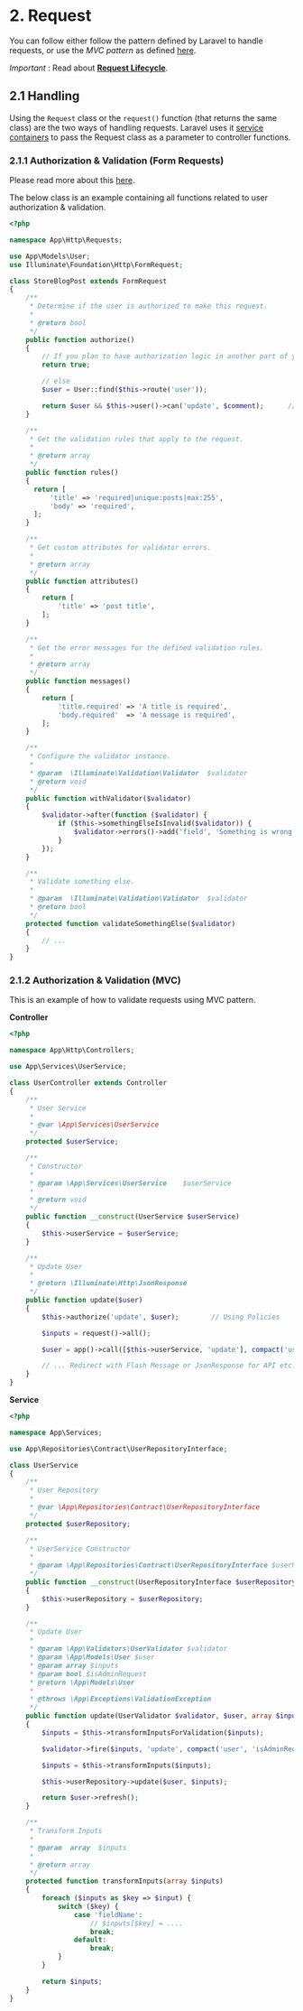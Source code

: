 # 2. Request

You can follow either follow the pattern defined by Laravel to handle requests, or use the _MVC pattern_ as defined [here]().

_Important_ : Read about [**Request Lifecycle**](https://laravel.com/docs/5.7/lifecycle).

## 2.1 Handling

Using the `Request` class or the `request()` function (that returns the same class) are the two ways of handling requests. Laravel uses it [service containers](https://laravel.com/docs/5.7/container) to pass the Request class as a parameter to controller functions.

### 2.1.1 Authorization & Validation (Form Requests)

Please read more about this [here](https://laravel.com/docs/5.7/validation#form-request-validation).

The below class is an example containing all functions related to user authorization & validation.

```php
<?php

namespace App\Http\Requests;

use App\Models\User;
use Illuminate\Foundation\Http\FormRequest;

class StoreBlogPost extends FormRequest
{
    /**
     * Determine if the user is authorized to make this request.
     *
     * @return bool
     */
    public function authorize()
    {
        // If you plan to have authorization logic in another part of your application
        return true;

        // else
        $user = User::find($this->route('user'));

        return $user && $this->user()->can('update', $comment);      //    <----- Take note of $this->user() for getting logged in user value
    }

    /**
     * Get the validation rules that apply to the request.
     *
     * @return array
     */
    public function rules()
    {
      return [
          'title' => 'required|unique:posts|max:255',
          'body' => 'required',
      ];
    }

    /**
     * Get custom attributes for validator errors.
     *
     * @return array
     */
    public function attributes()
    {
        return [
            'title' => 'post title',
        ];
    }

    /**
     * Get the error messages for the defined validation rules.
     *
     * @return array
     */
    public function messages()
    {
        return [
            'title.required' => 'A title is required',
            'body.required'  => 'A message is required',
        ];
    }

    /**
     * Configure the validator instance.
     *
     * @param  \Illuminate\Validation\Validator  $validator
     * @return void
     */
    public function withValidator($validator)
    {
        $validator->after(function ($validator) {
            if ($this->somethingElseIsInvalid($validator)) {
                $validator->errors()->add('field', 'Something is wrong with this field!');
            }
        });
    }

    /**
     * Validate something else.
     *
     * @param  \Illuminate\Validation\Validator  $validator
     * @return bool
     */
    protected function validateSomethingElse($validator)
    {
        // ...
    }
}
```

### 2.1.2 Authorization & Validation (MVC)

This is an example of how to validate requests using MVC pattern.

**Controller**

```php
<?php

namespace App\Http\Controllers;

use App\Services\UserService;

class UserController extends Controller
{
    /**
     * User Service
     *
     * @var \App\Services\UserService
     */
    protected $userService;

    /**
     * Constructor
     *
     * @param \App\Services\UserService    $userService
     *
     * @return void
     */
    public function __construct(UserService $userService)
    {
        $this->userService = $userService;
    }

    /**
     * Update User
     *
     * @return \Illuminate\Http\JsonResponse
     */
    public function update($user)
    {
        $this->authorize('update', $user);        // Using Policies

        $inputs = request()->all();

        $user = app()->call([$this->userService, 'update'], compact('user', 'inputs'));

        // ... Redirect with Flash Message or JsonResponse for API etc.
    }
}
```

**Service**

```php
<?php

namespace App\Services;

use App\Repositories\Contract\UserRepositoryInterface;

class UserService
{
    /**
     * User Repository
     *
     * @var \App\Repositories\Contract\UserRepositoryInterface
     */
    protected $userRepository;

    /**
     * UserService Constructor
     *
     * @param \App\Repositories\Contract\UserRepositoryInterface $userRepo
     */
    public function __construct(UserRepositoryInterface $userRepository)
    {
        $this->userRepository = $userRepository;
    }

    /**
     * Update User
     *
     * @param \App\Validators\UserValidator $validator
     * @param \App\Models\User $user
     * @param array $inputs
     * @param bool $isAdminRequest
     * @return \App\Models\User
     *
     * @throws \App\Exceptions\ValidationException
     */
    public function update(UserValidator $validator, $user, array $inputs, $isAdminRequest = false)
    {
        $inputs = $this->transformInputsForValidation($inputs);               // <----- If required...

        $validator->fire($inputs, 'update', compact('user', 'isAdminRequest'));     // <----- Custom Validator

        $inputs = $this->transformInputs($inputs);                            // <----- Required almost always...

        $this->userRepository->update($user, $inputs);

        return $user->refresh();
    }

    /**
     * Transform Inputs
     *
     * @param  array  $inputs
     *
     * @return array
     */
    protected function transformInputs(array $inputs)
    {
        foreach ($inputs as $key => $input) {
            switch ($key) {
                case 'fieldName':
                    // $inputs[$key] = ....
                    break;
                default:
                    break;
            }
        }

        return $inputs;
    }
}
```
